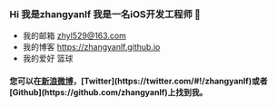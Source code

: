 ### Hi 我是zhangyanlf  我是一名iOS开发工程师 👋

- 我的邮箱 zhyl529@163.com
- 我的博客 https://zhangyanlf.github.io
- 我的爱好 篮球

#### 您可以在[新浪微博](http://weibo.com/u/3965283870?refer_flag=1005055010_)，[Twitter](https://twitter.com/#!/zhangyanlf)或者[Github](https://github.com/zhangyanlf)上找到我。

<!--
**zhangyanlf/zhangyanlf** is a ✨ _special_ ✨ repository because its `README.md` (this file) appears on your GitHub profile.

Here are some ideas to get you started:

- 🔭 I’m currently working on ...
- 🌱 I’m currently learning ...
- 👯 I’m looking to collaborate on ...
- 🤔 I’m looking for help with ...
- 💬 Ask me about ...
- 📫 How to reach me: ...
- 😄 Pronouns: ...
- ⚡ Fun fact: ...
-->
